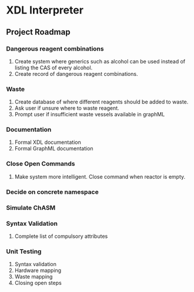 # XDL Interpreter

## Project Roadmap

### Dangerous reagent combinations

1. Create system where generics such as alcohol can be used instead of listing the CAS of every alcohol.
2. Create record of dangerous reagent combinations.

### Waste

1. Create database of where different reagents should be added to waste.
2. Ask user if unsure where to waste reagent.
3. Prompt user if insufficient waste vessels available in graphML

### Documentation

1. Formal XDL documentation
2. Formal GraphML documentation

### Close Open Commands

1. Make system more intelligent. Close command when reactor is empty.

### Decide on concrete namespace

### Simulate ChASM

### Syntax Validation

1. Complete list of compulsory attributes

### Unit Testing

1. Syntax validation
2. Hardware mapping
3. Waste mapping
4. Closing open steps
